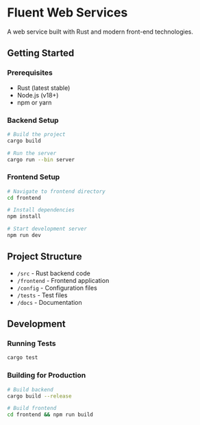 # Fluent Web Services

A web service built with Rust and modern front-end technologies.

## Getting Started

### Prerequisites

- Rust (latest stable)
- Node.js (v18+)
- npm or yarn

### Backend Setup

```bash
# Build the project
cargo build

# Run the server
cargo run --bin server
```

### Frontend Setup

```bash
# Navigate to frontend directory
cd frontend

# Install dependencies
npm install

# Start development server
npm run dev
```

## Project Structure

- `/src` - Rust backend code
- `/frontend` - Frontend application
- `/config` - Configuration files
- `/tests` - Test files
- `/docs` - Documentation

## Development

### Running Tests

```bash
cargo test
```

### Building for Production

```bash
# Build backend
cargo build --release

# Build frontend
cd frontend && npm run build
```
